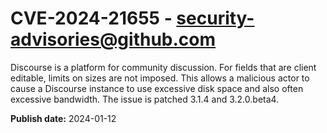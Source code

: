 # CVE-2024-21655 - security-advisories@github.com

Discourse is a platform for community discussion. For fields that are client editable, limits on sizes are not imposed. This allows a malicious actor to cause a Discourse instance to use excessive disk space and also often excessive bandwidth. The issue is patched 3.1.4 and 3.2.0.beta4.

**Publish date:** 2024-01-12
